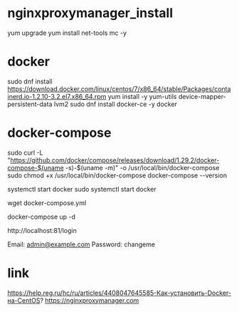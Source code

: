 # nginxproxymanager_install

yum upgrade
yum install net-tools mc -y

# docker
sudo dnf install https://download.docker.com/linux/centos/7/x86_64/stable/Packages/containerd.io-1.2.10-3.2.el7.x86_64.rpm
yum install -y yum-utils device-mapper-persistent-data lvm2
sudo dnf install docker-ce -y
docker

# docker-compose
sudo curl -L "https://github.com/docker/compose/releases/download/1.29.2/docker-compose-$(uname -s)-$(uname -m)" -o /usr/local/bin/docker-compose
sudo chmod +x /usr/local/bin/docker-compose
docker-compose --version

systemctl start docker
sudo systemctl start docker

wget docker-compose.yml

docker-compose up -d

http://localhost:81/login

Email:    admin@example.com
Password: changeme

# link
https://help.reg.ru/hc/ru/articles/4408047645585-Как-установить-Docker-на-CentOS?
https://nginxproxymanager.com
